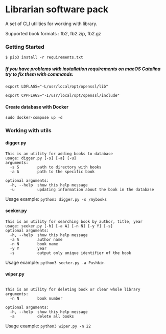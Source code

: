 # Librarian software pack
A set of CLI utilities for working with library.

Supported book formats : fb2, fb2.zip, fb2.gz

### Getting Started
`$ pip3 install -r requirements.txt`
##### If you have problems with installation requirements on macOS Catalina try to fix them with commands:
`export LDFLAGS="-L/usr/local/opt/openssl/lib"`

`export CPPFLAGS="-I/usr/local/opt/openssl/include"`
#### Create database with Docker
`sudo docker-compose up -d`

### Working with utils
#### digger.py
```
This is an utility for adding books to database
usage: digger.py [-s] [-a] [-u]
arguments:
  -s S        path to directory with books
  -a A        path to the specific book

optional arguments:
  -h, --help  show this help message
  -u          updating information about the book in the database
```
Usage example: `python3 digger.py -s /mybooks`
#### seeker.py
```
This is an utility for searching book by author, title, year
usage: seeker.py [-h] [-a A] [-n N] [-y Y] [-s]
optional arguments:
  -h, --help  show this help message
  -a A        author name
  -n N        book name
  -y Y        year
  -s          output only unique identifier of the book
```
Usage example: `python3 seeker.py -a Pushkin`
#### wiper.py

```usage: wiper.py [-h] [-n N] [-a]

This is an utility for deleting book or clear whole library
arguments:
  -n N        book number
  
optional arguments:
  -h, --help  show this help message
  -a          delete all books 
```
Usage example: `python3 wiper.py -n 22`


